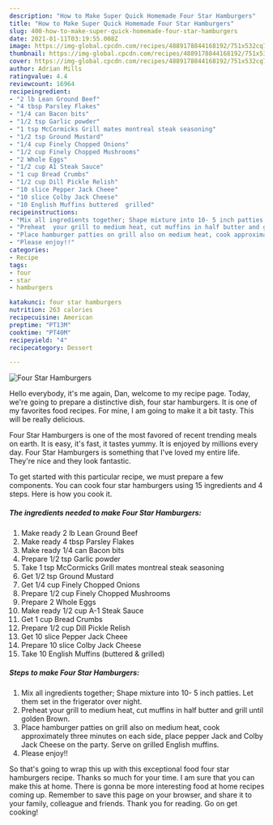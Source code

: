 ```yaml
---
description: "How to Make Super Quick Homemade Four Star Hamburgers"
title: "How to Make Super Quick Homemade Four Star Hamburgers"
slug: 400-how-to-make-super-quick-homemade-four-star-hamburgers
date: 2021-01-11T03:19:55.008Z
image: https://img-global.cpcdn.com/recipes/4889178844168192/751x532cq70/four-star-hamburgers-recipe-main-photo.jpg
thumbnail: https://img-global.cpcdn.com/recipes/4889178844168192/751x532cq70/four-star-hamburgers-recipe-main-photo.jpg
cover: https://img-global.cpcdn.com/recipes/4889178844168192/751x532cq70/four-star-hamburgers-recipe-main-photo.jpg
author: Adrian Mills
ratingvalue: 4.4
reviewcount: 16964
recipeingredient:
- "2 lb Lean Ground Beef"
- "4 tbsp Parsley Flakes"
- "1/4 can Bacon bits"
- "1/2 tsp Garlic powder"
- "1 tsp McCormicks Grill mates montreal steak seasoning"
- "1/2 tsp Ground Mustard"
- "1/4 cup Finely Chopped Onions"
- "1/2 cup Finely Chopped Mushrooms"
- "2 Whole Eggs"
- "1/2 cup A1 Steak Sauce"
- "1 cup Bread Crumbs"
- "1/2 cup Dill Pickle Relish"
- "10 slice Pepper Jack Cheee"
- "10 slice Colby Jack Cheese"
- "10 English Muffins buttered  grilled"
recipeinstructions:
- "Mix all ingredients together; Shape mixture into 10- 5 inch patties. Let them set in the frigerator over night."
- "Preheat  your grill to medium heat, cut muffins in half butter and grill until golden Brown."
- "Place hamburger patties on grill also on medium heat, cook approximately three minutes on each side, place pepper Jack and Colby Jack Cheese  on the party. Serve on grilled English muffins."
- "Please enjoy!!"
categories:
- Recipe
tags:
- four
- star
- hamburgers

katakunci: four star hamburgers 
nutrition: 263 calories
recipecuisine: American
preptime: "PT13M"
cooktime: "PT40M"
recipeyield: "4"
recipecategory: Dessert

---
```



![Four Star Hamburgers](https://img-global.cpcdn.com/recipes/4889178844168192/751x532cq70/four-star-hamburgers-recipe-main-photo.jpg)

Hello everybody, it's me again, Dan, welcome to my recipe page. Today, we're going to prepare a distinctive dish, four star hamburgers. It is one of my favorites food recipes. For mine, I am going to make it a bit tasty. This will be really delicious.

Four Star Hamburgers is one of the most favored of recent trending meals on earth. It is easy, it's fast, it tastes yummy. It is enjoyed by millions every day. Four Star Hamburgers is something that I've loved my entire life. They're nice and they look fantastic.




To get started with this particular recipe, we must prepare a few components. You can cook four star hamburgers using 15 ingredients and 4 steps. Here is how you cook it.

<!--inarticleads1-->

##### The ingredients needed to make Four Star Hamburgers:

1. Make ready 2 lb Lean Ground Beef
1. Make ready 4 tbsp Parsley Flakes
1. Make ready 1/4 can Bacon bits
1. Prepare 1/2 tsp Garlic powder
1. Take 1 tsp McCormicks Grill mates montreal steak seasoning
1. Get 1/2 tsp Ground Mustard
1. Get 1/4 cup Finely Chopped Onions
1. Prepare 1/2 cup Finely Chopped Mushrooms
1. Prepare 2 Whole Eggs
1. Make ready 1/2 cup A-1 Steak Sauce
1. Get 1 cup Bread Crumbs
1. Prepare 1/2 cup Dill Pickle Relish
1. Get 10 slice Pepper Jack Cheee
1. Prepare 10 slice Colby Jack Cheese
1. Take 10 English Muffins (buttered &amp; grilled)




<!--inarticleads2-->

##### Steps to make Four Star Hamburgers:

1. Mix all ingredients together; Shape mixture into 10- 5 inch patties. Let them set in the frigerator over night.
1. Preheat  your grill to medium heat, cut muffins in half butter and grill until golden Brown.
1. Place hamburger patties on grill also on medium heat, cook approximately three minutes on each side, place pepper Jack and Colby Jack Cheese  on the party. Serve on grilled English muffins.
1. Please enjoy!!




So that's going to wrap this up with this exceptional food four star hamburgers recipe. Thanks so much for your time. I am sure that you can make this at home. There is gonna be more interesting food at home recipes coming up. Remember to save this page on your browser, and share it to your family, colleague and friends. Thank you for reading. Go on get cooking!
